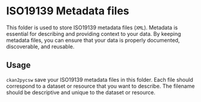 # ISO19139 Metadata files
This folder is used to store ISO19139 metadata files (`XML`). Metadata is essential for describing and providing context to your data. By keeping metadata files, you can ensure that your data is properly documented, discoverable, and reusable.

## Usage
`ckan2pycsw` save your ISO19139 metadata files in this folder. Each file should correspond to a dataset or resource that you want to describe. The filename should be descriptive and unique to the dataset or resource.